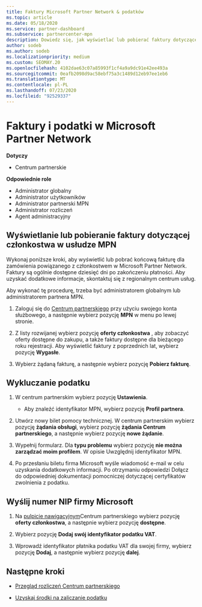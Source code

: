 ```yaml
---
title: Faktury Microsoft Partner Network & podatków
ms.topic: article
ms.date: 05/18/2020
ms.service: partner-dashboard
ms.subservice: partnercenter-mpn
description: Dowiedz się, jak wyświetlać lub pobierać faktury dotyczące członkostwa w usłudze MPN, jak wykluczać podatek i jak wysyłać numer NIP firmy Microsoft.
author: sodeb
ms.author: sodeb
ms.localizationpriority: medium
ms.custom: SEOMAY.20
ms.openlocfilehash: 4102dae63c07a85993f1cf4a9a9dc91e42ee493a
ms.sourcegitcommit: 0eafb2098d9ac58ebf75a3c1489d12eb97ee1eb6
ms.translationtype: MT
ms.contentlocale: pl-PL
ms.lasthandoff: 07/23/2020
ms.locfileid: "92529337"
---
```

# <a name="invoices-and-taxes-in-the-microsoft-partner-network"></a>Faktury i podatki w Microsoft Partner Network

**Dotyczy**

- Centrum partnerskie

**Odpowiednie role**

- Administrator globalny
- Administrator użytkowników
- Administrator partnerski MPN
- Administrator rozliczeń
- Agent administracyjny

## <a name="view-or-download-your-mpn-membership-invoice"></a>Wyświetlanie lub pobieranie faktury dotyczącej członkostwa w usłudze MPN

Wykonaj poniższe kroki, aby wyświetlić lub pobrać końcową fakturę dla zamówienia powiązanego z członkostwem w Microsoft Partner Network. Faktury są ogólnie dostępne dziesięć dni po zakończeniu płatności. Aby uzyskać dodatkowe informacje, skontaktuj się z regionalnym centrum usług.  

Aby wykonać tę procedurę, trzeba być administratorem globalnym lub administratorem partnera MPN. 

1.  Zaloguj się do [Centrum partnerskiego](https://partner.microsoft.com/dashboard/home) przy użyciu swojego konta służbowego, a następnie wybierz pozycję **MPN** w menu po lewej stronie.

4.  Z listy rozwijanej wybierz pozycję **oferty członkostwa** , aby zobaczyć oferty dostępne do zakupu, a także faktury dostępne dla bieżącego roku rejestracji. Aby wyświetlić faktury z poprzednich lat, wybierz pozycję **Wygasłe**.

6.  Wybierz żądaną fakturę, a następnie wybierz pozycję **Pobierz fakturę**. 

## <a name="file-a-tax-exemption"></a>Wykluczanie podatku

1.  W centrum partnerskim wybierz pozycję **Ustawienia**.
    - Aby znaleźć identyfikator MPN, wybierz pozycję **Profil partnera**.

2.  Utwórz nowy bilet pomocy technicznej. W centrum partnerskim wybierz pozycję **żądania obsługi**, wybierz pozycję **żądania Centrum partnerskiego**, a następnie wybierz pozycję **nowe żądanie**.

3.  Wypełnij formularz. Dla **typu problemu** wybierz pozycję **nie można zarządzać moim profilem**. W opisie Uwzględnij identyfikator MPN.

4.  Po przesłaniu biletu firma Microsoft wyśle wiadomość e-mail w celu uzyskania dodatkowych informacji. Po otrzymaniu odpowiedzi Dołącz do odpowiedniej dokumentacji pomocniczej dotyczącej certyfikatów zwolnienia z podatku.

## <a name="send-microsoft-your-vat-id-number"></a>Wyślij numer NIP firmy Microsoft

1.  Na [pulpicie nawigacyjnym](https://partner.microsoft.com/dashboard/home)Centrum partnerskiego wybierz pozycję **oferty członkostwa**, a następnie wybierz pozycję **dostępne**. 

2.  Wybierz pozycję **Dodaj swój identyfikator podatku VAT**. 

3.  Wprowadź identyfikator płatnika podatku VAT dla swojej firmy, wybierz pozycję **Dodaj**, a następnie wybierz pozycję **dalej**. 

## <a name="next-steps"></a>Następne kroki

- [Przegląd rozliczeń Centrum partnerskiego](billing-basics.md)

- [Uzyskaj środki na zaliczanie podatku](withholding-tax-credit-form.md)